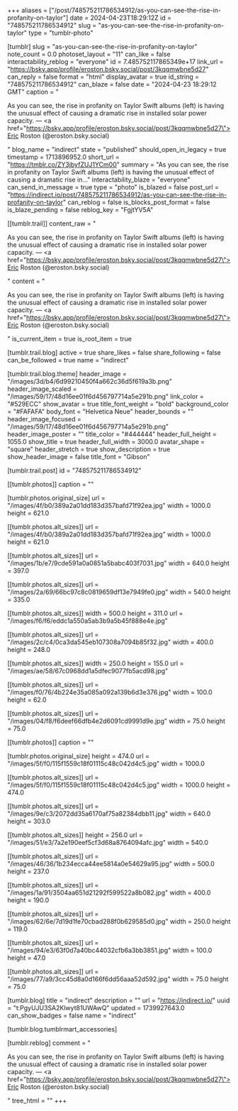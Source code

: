 +++
aliases = ["/post/748575211786534912/as-you-can-see-the-rise-in-profanity-on-taylor"]
date = 2024-04-23T18:29:12Z
id = "748575211786534912"
slug = "as-you-can-see-the-rise-in-profanity-on-taylor"
type = "tumblr-photo"

[tumblr]
slug = "as-you-can-see-the-rise-in-profanity-on-taylor"
note_count = 0.0
photoset_layout = "11"
can_like = false
interactability_reblog = "everyone"
id = 7.485752117865349e+17
link_url = "https://bsky.app/profile/eroston.bsky.social/post/3kqqmwbne5d27"
can_reply = false
format = "html"
display_avatar = true
id_string = "748575211786534912"
can_blaze = false
date = "2024-04-23 18:29:12 GMT"
caption = "<p>As you can see, the rise in profanity on Taylor Swift albums (left) is having the unusual effect of causing a dramatic rise in installed solar power capacity. — <a href=\"https://bsky.app/profile/eroston.bsky.social/post/3kqqmwbne5d27\">Eric Roston (@eroston.bsky.social)</a></p>"
blog_name = "indirect"
state = "published"
should_open_in_legacy = true
timestamp = 1713896952.0
short_url = "https://tmblr.co/ZY3jbyfZUJ1YCm00"
summary = "As you can see, the rise in profanity on Taylor Swift albums (left) is having the unusual effect of causing a dramatic rise in..."
interactability_blaze = "everyone"
can_send_in_message = true
type = "photo"
is_blazed = false
post_url = "https://indirect.io/post/748575211786534912/as-you-can-see-the-rise-in-profanity-on-taylor"
can_reblog = false
is_blocks_post_format = false
is_blaze_pending = false
reblog_key = "FgjtYV5A"

[[tumblr.trail]]
content_raw = "<p>As you can see, the rise in profanity on Taylor Swift albums (left) is having the unusual effect of causing a dramatic rise in installed solar power capacity. — <a href=\"https://bsky.app/profile/eroston.bsky.social/post/3kqqmwbne5d27\">Eric Roston (@eroston.bsky.social)</a></p>"
content = "<p>As you can see, the rise in profanity on Taylor Swift albums (left) is having the unusual effect of causing a dramatic rise in installed solar power capacity. &mdash; <a href=\"https://bsky.app/profile/eroston.bsky.social/post/3kqqmwbne5d27\">Eric Roston (@eroston.bsky.social)</a></p>"
is_current_item = true
is_root_item = true

[tumblr.trail.blog]
active = true
share_likes = false
share_following = false
can_be_followed = true
name = "indirect"

[tumblr.trail.blog.theme]
header_image = "/images/3d/b4/6d99210450f4a662c36d5f619a3b.png"
header_image_scaled = "/images/59/17/48d16ee01f6d456797714a5e291b.png"
link_color = "#529ECC"
show_avatar = true
title_font_weight = "bold"
background_color = "#FAFAFA"
body_font = "Helvetica Neue"
header_bounds = ""
header_image_focused = "/images/59/17/48d16ee01f6d456797714a5e291b.png"
header_image_poster = ""
title_color = "#444444"
header_full_height = 1055.0
show_title = true
header_full_width = 3000.0
avatar_shape = "square"
header_stretch = true
show_description = true
show_header_image = false
title_font = "Gibson"

[tumblr.trail.post]
id = "748575211786534912"

[[tumblr.photos]]
caption = ""

[tumblr.photos.original_size]
url = "/images/4f/b0/389a2a01dd183d357bafd71f92ea.jpg"
width = 1000.0
height = 621.0

[[tumblr.photos.alt_sizes]]
url = "/images/4f/b0/389a2a01dd183d357bafd71f92ea.jpg"
width = 1000.0
height = 621.0

[[tumblr.photos.alt_sizes]]
url = "/images/1b/e7/9cde591a0a0851a5babc403f7031.jpg"
width = 640.0
height = 397.0

[[tumblr.photos.alt_sizes]]
url = "/images/2a/69/66bc97c8c0819659df13e7949fe0.jpg"
width = 540.0
height = 335.0

[[tumblr.photos.alt_sizes]]
width = 500.0
height = 311.0
url = "/images/f6/f6/eddc1a550a5ab3b9a5b45f888e4e.jpg"

[[tumblr.photos.alt_sizes]]
url = "/images/2c/c4/0ca3da545eb107308a7094b85f32.jpg"
width = 400.0
height = 248.0

[[tumblr.photos.alt_sizes]]
width = 250.0
height = 155.0
url = "/images/ae/58/67c0968dd1a5dfec9077fb5acd98.jpg"

[[tumblr.photos.alt_sizes]]
url = "/images/f0/76/4b224e35a085a092a139b6d3e376.jpg"
width = 100.0
height = 62.0

[[tumblr.photos.alt_sizes]]
url = "/images/04/f8/f6deef66dfb4e2d6091cd9991d9e.jpg"
width = 75.0
height = 75.0

[[tumblr.photos]]
caption = ""

[tumblr.photos.original_size]
height = 474.0
url = "/images/5f/f0/115f1559c18f01115c48c042d4c5.jpg"
width = 1000.0

[[tumblr.photos.alt_sizes]]
url = "/images/5f/f0/115f1559c18f01115c48c042d4c5.jpg"
width = 1000.0
height = 474.0

[[tumblr.photos.alt_sizes]]
url = "/images/9e/c3/2072dd35a6170af75a82384dbb11.jpg"
width = 640.0
height = 303.0

[[tumblr.photos.alt_sizes]]
height = 256.0
url = "/images/51/e3/7a2e190eef5cf3d68a8764094afc.jpg"
width = 540.0

[[tumblr.photos.alt_sizes]]
url = "/images/46/36/1b234ecca44ee5814a0e54629a95.jpg"
width = 500.0
height = 237.0

[[tumblr.photos.alt_sizes]]
url = "/images/1a/91/3504aa651d21292f599522a8b082.jpg"
width = 400.0
height = 190.0

[[tumblr.photos.alt_sizes]]
url = "/images/62/6e/7d19d1fe70cbad288f0b629585d0.jpg"
width = 250.0
height = 119.0

[[tumblr.photos.alt_sizes]]
url = "/images/94/e3/63f0d7a40bc44032cfb6a3bb3851.jpg"
width = 100.0
height = 47.0

[[tumblr.photos.alt_sizes]]
url = "/images/77/a9/3cc45d8a0d166f6dd56aaa52d592.jpg"
width = 75.0
height = 75.0

[tumblr.blog]
title = "indirect"
description = ""
url = "https://indirect.io/"
uuid = "t:PgyUJU3SA2Klwyt81UWAwQ"
updated = 1739927643.0
can_show_badges = false
name = "indirect"

[tumblr.blog.tumblrmart_accessories]

[tumblr.reblog]
comment = "<p>As you can see, the rise in profanity on Taylor Swift albums (left) is having the unusual effect of causing a dramatic rise in installed solar power capacity. — <a href=\"https://bsky.app/profile/eroston.bsky.social/post/3kqqmwbne5d27\">Eric Roston (@eroston.bsky.social)</a></p>"
tree_html = ""
+++
